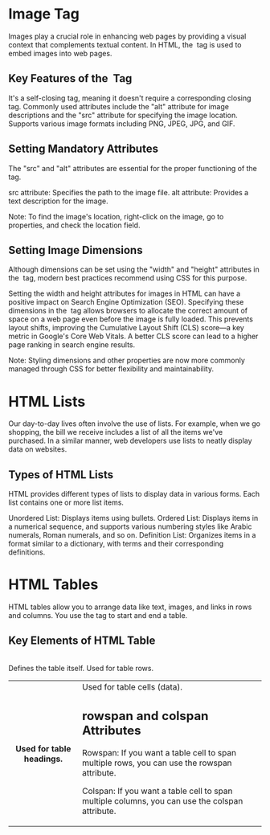 # Image Tag
Images play a crucial role in enhancing web pages by providing a visual context that complements textual content. In HTML, the <img> tag is used to embed images into web pages.

## Key Features of the <img> Tag
It's a self-closing tag, meaning it doesn't require a corresponding closing tag.
Commonly used attributes include the "alt" attribute for image descriptions and the "src" attribute for specifying the image location.
Supports various image formats including PNG, JPEG, JPG, and GIF.

## Setting Mandatory Attributes
The "src" and "alt" attributes are essential for the proper functioning of the <img> tag.

src attribute: Specifies the path to the image file.
alt attribute: Provides a text description for the image.

Note: To find the image's location, right-click on the image, go to properties, and check the location field.

## Setting Image Dimensions
Although dimensions can be set using the "width" and "height" attributes in the <img> tag, modern best practices recommend using CSS for this purpose.

Setting the width and height attributes for images in HTML can have a positive impact on Search Engine Optimization (SEO). Specifying these dimensions in the <img> tag allows browsers to allocate the correct amount of space on a web page even before the image is fully loaded. This prevents layout shifts, improving the Cumulative Layout Shift (CLS) score—a key metric in Google's Core Web Vitals. A better CLS score can lead to a higher page ranking in search engine results.

Note: Styling dimensions and other properties are now more commonly managed through CSS for better flexibility and maintainability.

# HTML Lists
Our day-to-day lives often involve the use of lists. For example, when we go shopping, the bill we receive includes a list of all the items we've purchased. In a similar manner, web developers use lists to neatly display data on websites.

## Types of HTML Lists
HTML provides different types of lists to display data in various forms. Each list contains one or more list items.

Unordered List: Displays items using bullets.
Ordered List: Displays items in a numerical sequence, and supports various numbering styles like Arabic numerals, Roman numerals, and so on.
Definition List: Organizes items in a format similar to a dictionary, with terms and their corresponding definitions.


# HTML Tables
HTML tables allow you to arrange data like text, images, and links in rows and columns. You use the <table> tag to start and end a table.
    
## Key Elements of HTML Table
<table> 
    Defines the table itself.
<tr> 
    Used for table rows.
<th> 
    Used for table headings.
<td> 
    Used for table cells (data).

## rowspan and colspan Attributes
Rowspan: If you want a table cell to span multiple rows, you can use the rowspan attribute.

    
Colspan: If you want a table cell to span multiple columns, you can use the colspan attribute.

    
